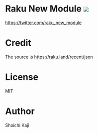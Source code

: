# Raku New Module [![](https://github.com/skaji/raku-new-module/workflows/test/badge.svg)](https://github.com/skaji/raku-new-module/actions)

https://twitter.com/raku_new_module

# Credit

The source is https://raku.land/recent/json

# License

MIT

# Author

Shoichi Kaji
